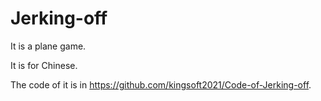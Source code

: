 # Jerking-off
It is a plane game.

It is for Chinese.

The code of it is in https://github.com/kingsoft2021/Code-of-Jerking-off.
